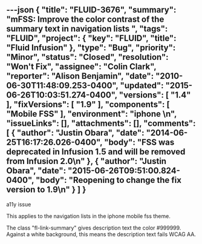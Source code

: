 ---json
{
  "title": "FLUID-3676",
  "summary": "mFSS: Improve the color contrast of the summary text in navigation lists ",
  "tags": "FLUID",
  "project": {
    "key": "FLUID",
    "title": "Fluid Infusion"
  },
  "type": "Bug",
  "priority": "Minor",
  "status": "Closed",
  "resolution": "Won't Fix",
  "assignee": "Colin Clark",
  "reporter": "Alison Benjamin",
  "date": "2010-06-30T11:48:09.253-0400",
  "updated": "2015-06-26T10:03:51.274-0400",
  "versions": [
    "1.4"
  ],
  "fixVersions": [
    "1.9"
  ],
  "components": [
    "Mobile FSS"
  ],
  "environment": "iphone&#x20;\n",
  "issueLinks": [],
  "attachments": [],
  "comments": [
    {
      "author": "Justin Obara",
      "date": "2014-06-25T16:17:26.026-0400",
      "body": "FSS was deprecated in Infusion 1.5 and will be removed from Infusion 2.0\n"
    },
    {
      "author": "Justin Obara",
      "date": "2015-06-26T09:51:00.824-0400",
      "body": "Reopening to change the fix version to 1.9\n"
    }
  ]
}
---
a11y issue

This applies to the navigation lists in the iphone mobile fss theme.&#x20;

The class "fl-link-summary" gives description text the color #999999. Against a white background, this means the description text fails WCAG AA.&#x20;

        